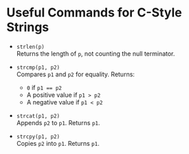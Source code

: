 # Useful Commands for C-Style Strings

- `strlen(p)`  
  Returns the length of `p`, not counting the null terminator.

- `strcmp(p1, p2)`  
  Compares `p1` and `p2` for equality. Returns:  
  - `0` if `p1 == p2`  
  - A positive value if `p1 > p2`  
  - A negative value if `p1 < p2`

- `strcat(p1, p2)`  
  Appends `p2` to `p1`. Returns `p1`.

- `strcpy(p1, p2)`  
  Copies `p2` into `p1`. Returns `p1`.
